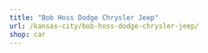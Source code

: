 ```yaml
---
title: "Bob Hoss Dodge Chrysler Jeep"
url: /kansas-city/bob-hoss-dodge-chrysler-jeep/
shop: car
---
```


